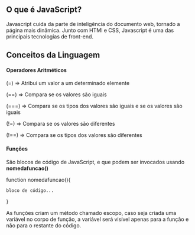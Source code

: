 ## O que é JavaScript?

Javascript cuida da parte de inteligência do documento web, tornado a página mais dinâmica. Junto com HTMl e CSS, Javascript é uma das principais tecnologias de front-end.

## Conceitos da Linguagem

#### Operadores Aritméticos

(=) =>  Atribui um valor a um determinado elemente

(==) => Compara se os valores são iguais

(===) => Compara se os tipos dos valores são iguais e se os valores são iguais

(!=) => Compara se os valores são diferentes

(!==) => Compara se os tipos dos valores são diferentes

#### Funções

São blocos de código de JavaScript, e que podem ser invocados usando **nomedafuncao()**

function nomedafuncao(){

    bloco de código...
}

As funções criam um método chamado escopo, caso seja criada uma variável no corpo de função, a variável será visível apenas para a função e não para o restante do código.